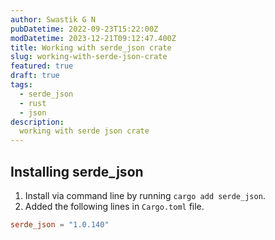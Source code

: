 ```yaml
---
author: Swastik G N
pubDatetime: 2022-09-23T15:22:00Z
modDatetime: 2023-12-21T09:12:47.400Z
title: Working with serde_json crate
slug: working-with-serde-json-crate
featured: true
draft: true
tags:
  - serde_json
  - rust 
  - json
description:
  working with serde json crate
---
```


## Installing serde_json
1. Install via command line by running `cargo add serde_json`.
2. Added the following lines in `Cargo.toml` file.
```toml
serde_json = "1.0.140"
```

